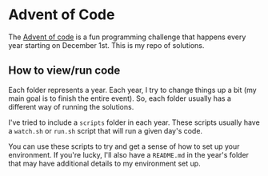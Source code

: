 # Advent of Code

The [Advent of code](https://adventofcode.com/) is a fun programming challenge that happens every year starting on December 1st. This is my repo of solutions.

## How to view/run code

Each folder represents a year. Each year, I try to change things up a bit (my main goal is to finish the entire event). So, each folder usually has a different way of running the solutions.

I've tried to include a `scripts` folder in each year. These scripts usually have a `watch.sh` or `run.sh` script that will run a given day's code.

You can use these scripts to try and get a sense of how to set up your environment. If you're lucky, I'll also have a `README.md` in the year's folder that may have additional details to  my environment set up.
